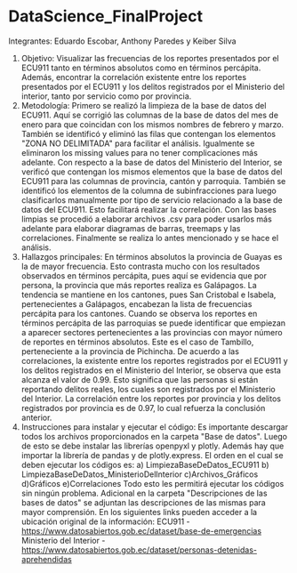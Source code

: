 # DataScience_FinalProject
Integrantes: Eduardo Escobar, Anthony Paredes y Keiber Silva

1) Objetivo: Visualizar las frecuencias de los reportes presentados por el ECU911 tanto en términos absolutos como en términos percápita. Además, encontrar la correlación existente entre los reportes presentados por el ECU911 y los delitos registrados por el Ministerio del interior, tanto por servicio como por provincia.
2) Metodología: Primero se realizó la limpieza de la base de datos del ECU911. Aquí se corrigió las columnas de la base de datos del mes de enero para que coincidan con los mismos nombres de febrero y marzo. También se identificó y eliminó las filas que contengan los elementos "ZONA NO DELIMITADA" para facilitar el análisis. Igualmente se eliminaron los missing values para no tener complicaciones más adelante. Con respecto a la base de datos del Ministerio del Interior, se verificó que contengan los mismos elementos que la base de datos del ECU911 para las columnas de provincia, cantón y parroquia. También se identificó los elementos de la columna de subinfracciones para luego clasificarlos manualmente por tipo de servicio relacionado a la base de datos del ECU911. Esto facilitará realizar la correlación. Con las bases limpias se procedió a elaborar archivos .csv para poder usarlos más adelante para elaborar diagramas de barras, treemaps y las correlaciones. Finalmente se realiza lo antes mencionado y se hace el análisis.
3) Hallazgos principales: En términos absolutos la provincia de Guayas es la de mayor frecuencia. Esto contrasta mucho con los resultados observados en términos percápita, pues aquí se evidencia que por persona, la provincia que más reportes realiza es Galápagos. La tendencia se mantiene en los cantones, pues San Cristobal e Isabela, pertenecientes a Galápagos, encabezan la lista de frecuencias percápita para los cantones. Cuando se observa los reportes en términos percápita de las parroquias se puede identificar que empiezan a aparecer sectores pertenecientes a las provincias con mayor número de reportes en términos absolutos. Este es el caso de Tambillo, perteneciente a la provincia de Pichincha. De acuerdo a las correlaciones, la existente entre los reportes registrados por el ECU911 y los delitos registrados en el Ministerio del Interior, se observa que esta alcanza el valor de 0.99. Esto significa que las personas si están reportando delitos reales, los cuales son registrados por el Ministerio del Interior. La correlación entre los reportes por provincia y los delitos registrados por provincia es de 0.97, lo cual refuerza la conclusión anterior.
4) Instrucciones para instalar y ejecutar el código: Es importante descargar todos los archivos proporcionados en la carpeta "Base de datos". Luego de esto se debe instalar las librerías openpyxl y plotly. Además hay que importar la librería de pandas y de plotly.express. El orden en el cual se deben ejecutar los códigos es:
   a) LimpiezaBaseDeDatos_ECU911
   b) LimpiezaBaseDeDatos_MinisterioDelInterior
   c)Archivos_Gráficos
   d)Gráficos
   e)Correlaciones
Todo esto les permitirá ejecutar los códigos sin ningún problema.
Adicional en la carpeta "Descripciones de las bases de datos" se adjuntan las descripciones de las mismas para mayor comprensión.
En los siguientes links pueden acceder a la ubicación original de la información:
ECU911 - https://www.datosabiertos.gob.ec/dataset/base-de-emergencias
Ministerio del Interior - https://www.datosabiertos.gob.ec/dataset/personas-detenidas-aprehendidas
